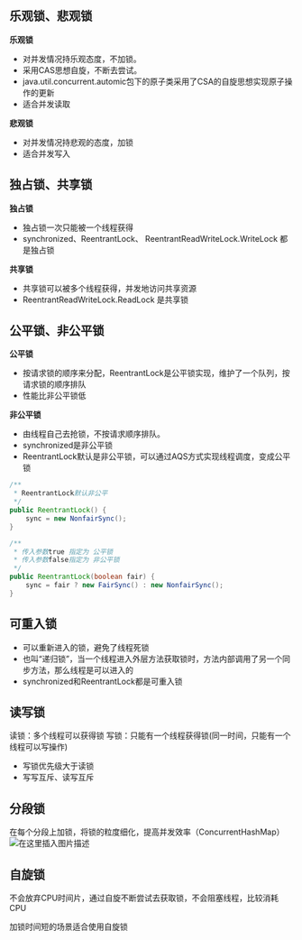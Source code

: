 ## 乐观锁、悲观锁
**乐观锁**
- 对并发情况持乐观态度，不加锁。
- 采用CAS思想自旋，不断去尝试。
- java.util.concurrent.automic包下的原子类采用了CSA的自旋思想实现原子操作的更新
- 适合并发读取

**悲观锁**
- 对并发情况持悲观的态度，加锁
- 适合并发写入

## 独占锁、共享锁
**独占锁**
- 独占锁一次只能被一个线程获得
- synchronized、ReentrantLock、  ReentrantReadWriteLock.WriteLock 都是独占锁

**共享锁**
- 共享锁可以被多个线程获得，并发地访问共享资源
- ReentrantReadWriteLock.ReadLock 是共享锁

## 公平锁、非公平锁
**公平锁**
- 按请求锁的顺序来分配，ReentrantLock是公平锁实现，维护了一个队列，按请求锁的顺序排队
- 性能比非公平锁低

**非公平锁**
- 由线程自己去抢锁，不按请求顺序排队。
- synchronized是非公平锁
- ReentrantLock默认是非公平锁，可以通过AQS方式实现线程调度，变成公平锁

```java
/**
 * ReentrantLock默认非公平
 */
public ReentrantLock() {
    sync = new NonfairSync();
}

/**
 * 传入参数true 指定为 公平锁
 * 传入参数false指定为 非公平锁
 */
public ReentrantLock(boolean fair) {
    sync = fair ? new FairSync() : new NonfairSync();
}
```
## 可重入锁
- 可以重新进入的锁，避免了线程死锁
- 也叫“递归锁”，当一个线程进入外层方法获取锁时，方法内部调用了另一个同步方法，那么线程是可以进入的
- synchronized和ReentrantLock都是可重入锁
## 读写锁
读锁：多个线程可以获得锁
写锁：只能有一个线程获得锁(同一时间，只能有一个线程可以写操作)
- 写锁优先级大于读锁
- 写写互斥、读写互斥

## 分段锁
在每个分段上加锁，将锁的粒度细化，提高并发效率（ConcurrentHashMap）
![在这里插入图片描述](https://img-blog.csdnimg.cn/1ba78a14cc5a40fda5ee4f30a945adb8.png)

## 自旋锁
不会放弃CPU时间片，通过自旋不断尝试去获取锁，不会阻塞线程，比较消耗CPU

加锁时间短的场景适合使用自旋锁
